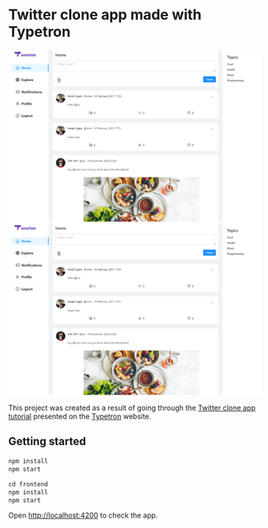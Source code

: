 # Twitter clone app made with Typetron

![Home screen](public/screenshot1.png)
![Profile page](public/screenshot1.png)

This project was created as a result of going through
the [Twitter clone app tutorial](https://typetron.org/tutorials/twitter-clone/) presented on
the [Typetron](http://typetron.org/) website.

## Getting started

```shell script
npm install
npm start
```

```shell script
cd frontend
npm install
npm start
```

Open [http://localhost:4200](http://localhost:4200) to check the app.
